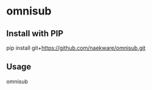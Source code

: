 # omnisub

## Install with PIP

pip install git+https://github.com/naekware/omnisub.git

## Usage

omnisub <directory> <search> <replace>
